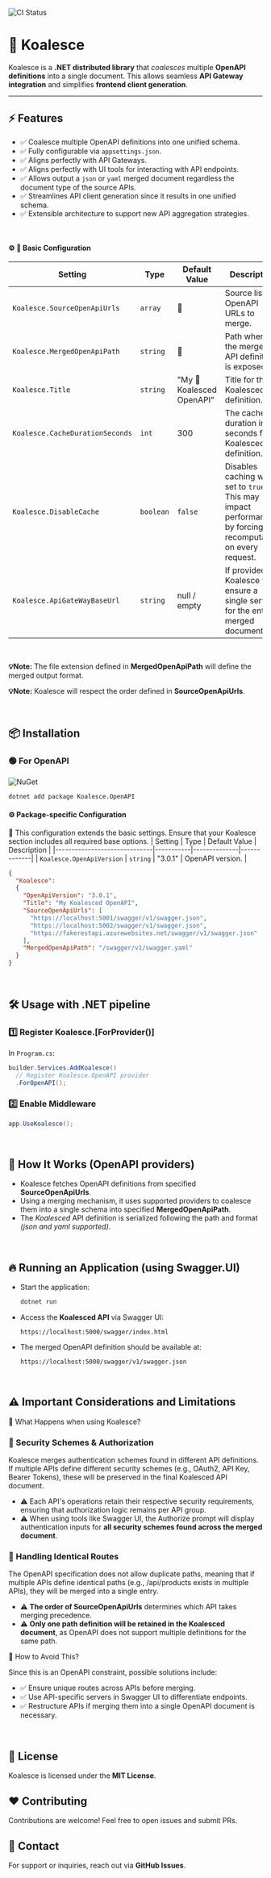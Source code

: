 
![CI Status](https://github.com/falberthen/Koalesce/actions/workflows/tests.yml/badge.svg)


# 🐨 Koalesce

Koalesce is a **.NET distributed library** that *coalesces* multiple **OpenAPI definitions** into a single document. This allows seamless **API Gateway integration** and simplifies **frontend client generation**.

---

## ⚡ Features

- ✅ Coalesce multiple OpenAPI definitions into one unified schema.
- ✅ Fully configurable via `appsettings.json`.
- ✅ Aligns perfectly with API Gateways.
- ✅ Aligns perfectly with UI tools for interacting with API endpoints.
- ✅ Allows output a `json` or `yaml` merged document regardless the document type of the source APIs.
- ✅ Streamlines API client generation since it results in one unified schema.
- ✅ Extensible architecture to support new API aggregation strategies.
  
<br/>

#### ⚙️ 🔺 Basic Configuration

| Setting                      | Type       | Default Value | Description |
|------------------------------|-----------|--------------|-------------|
| `Koalesce.SourceOpenApiUrls`         | `array`   | 🔺  | Source list of OpenAPI URLs to merge. |
| `Koalesce.MergedOpenApiPath` | `string`  | 🔺 | Path where the merged API definition is exposed. |
| `Koalesce.Title`      | `string`  | "My 🐨Koalesced OpenAPI" | Title for the Koalesced API definition. |
| `Koalesce.CacheDurationSeconds`      | `int`  | 300 | The cache duration in seconds for a Koalesced API definition. |
| `Koalesce.DisableCache` | `boolean` | `false` | Disables caching when set to `true`. This may impact performance by forcing recomputation on every request. |
| `Koalesce.ApiGateWayBaseUrl` | `string` | null / empty | If provided, Koalesce will ensure a single server for the entire merged document. 
<br/>

**💡Note:** The file extension defined in **MergedOpenApiPath** will define the merged output format.

**💡Note:** Koalesce will respect the order defined in **SourceOpenApiUrls**.


<br/>

## 📦 Installation

### **🟢 For OpenAPI**
![NuGet](https://img.shields.io/nuget/vpre/Koalesce.OpenAPI.svg)
```sh
dotnet add package Koalesce.OpenAPI
```
#### ⚙️ Package-specific Configuration
🔺 This configuration extends the basic settings. Ensure that your Koalesce section includes all required base options.
| Setting                      | Type       | Default Value | Description |
|------------------------------|-----------|--------------|-------------|
| `Koalesce.OpenApiVersion`     | `string`  | "3.0.1"    | OpenAPI version. |

```json
{
  "Koalesce": 
  {
    "OpenApiVersion": "3.0.1",
    "Title": "My Koalesced OpenAPI",
    "SourceOpenApiUrls": [
      "https://localhost:5001/swagger/v1/swagger.json",
      "https://localhost:5002/swagger/v1/swagger.json",
      "https://fakerestapi.azurewebsites.net/swagger/v1/swagger.json"
    ],
    "MergedOpenApiPath": "/swagger/v1/swagger.yaml"
  }
}
```
<br/>

## 🛠️ Usage with .NET pipeline

### **1️⃣ Register Koalesce.[ForProvider()]**
In `Program.cs`:
```csharp
builder.Services.AddKoalesce()
  // Register Koalesce.OpenAPI provider
  .ForOpenAPI();
```

### **2️⃣ Enable Middleware**
```csharp
app.UseKoalesce();
```

<br/>

## 🔄 How It Works (OpenAPI providers)

- Koalesce fetches OpenAPI definitions from specified **SourceOpenApiUrls**.
- Using a merging mechanism, it uses supported providers to coalesce them into a single schema into specified **MergedOpenApiPath**. 
- The *Koalesced* API definition is serialized following the path and format *(json and yaml supported)*.

<br/>

## 🔥 Running an Application (using Swagger.UI)
-  Start the application:
   ```sh
   dotnet run
   ```
-  Access the **Koalesced API** via Swagger UI:
   ```
   https://localhost:5000/swagger/index.html
   ```
- The merged OpenAPI definition should be available at:
   ```
   https://localhost:5000/swagger/v1/swagger.json
   ```

<br/>

## ⚠️ Important Considerations and Limitations

🔹 What Happens when using Koalesce?

### 🔐 Security Schemes & Authorization
Koalesce merges authentication schemes found in different API definitions. If multiple APIs define different security schemes (e.g., OAuth2, API Key, Bearer Tokens), 
these will be preserved in the final Koalesced API document.

- ⚠️ Each API's operations retain their respective security requirements, ensuring that authorization logic remains per API group.
- ⚠️ When using tools like Swagger UI, the Authorize prompt will display authentication inputs for **all security schemes found across the merged document**.


### 🔀 Handling Identical Routes
The OpenAPI specification does not allow duplicate paths, meaning that if multiple APIs define identical paths (e.g., /api/products exists in multiple APIs), 
they will be merged into a single entry.

- ⚠️ **The order of SourceOpenApiUrls** determines which API takes merging precedence.
- ⚠️ **Only one path definition will be retained in the Koalesced document**, as OpenAPI does not support multiple definitions for the same path.

🔹 How to Avoid This?

Since this is an OpenAPI constraint, possible solutions include:

- ✅ Ensure unique routes across APIs before merging.
- ✅ Use API-specific servers in Swagger UI to differentiate endpoints.
- ✅ Restructure APIs if merging them into a single OpenAPI document is necessary.

<br/>

## 📝 License
Koalesce is licensed under the **MIT License**.

## ❤️ Contributing
Contributions are welcome! Feel free to open issues and submit PRs.

## 📧 Contact
For support or inquiries, reach out via **GitHub Issues**.